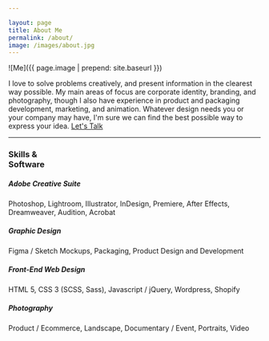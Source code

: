 ```yaml
---

layout: page
title: About Me
permalink: /about/
image: /images/about.jpg
---
```


![Me]({{ page.image  | prepend:  site.baseurl }})



I love to solve problems creatively, and present information in the clearest way possible. My main areas of focus are corporate identity, branding, and photography, though I also have experience in product and packaging development, marketing, and animation. Whatever design needs you or your company may have, I'm sure we can find the best possible way to express your idea.
<a class="button" href="mailto:mf@maxfronek.com?subject=Design%20Inquiry" target="_blank">Let's Talk</a>

---
### Skills &<br /> Software

##### Adobe Creative Suite
Photoshop, Lightroom, Illustrator, InDesign, Premiere, After Effects, Dreamweaver, Audition, Acrobat
##### Graphic Design
Figma / Sketch Mockups, Packaging, Product Design and Development
##### Front-End Web Design
HTML 5, CSS 3 (SCSS, Sass), Javascript / jQuery, Wordpress, Shopify
##### Photography
Product / Ecommerce, Landscape, Documentary / Event, Portraits, Video
